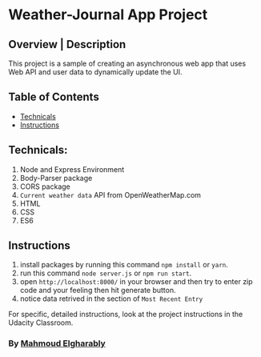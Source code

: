 # Weather-Journal App Project

## Overview | Description

This project is a sample of creating an asynchronous web app that uses Web API and user data to dynamically update the UI.

## Table of Contents

- [Technicals](#technicals)
- [Instructions](#instructions)


## Technicals:

1. Node and Express Environment
2. Body-Parser package
3. CORS package
4. `Current weather data` API from OpenWeatherMap.com
5. HTML
6. CSS
7. ES6

## Instructions

1. install packages by running this command `npm install` or `yarn`.
2. run this command `node server.js` or `npm run start`.
3. open `http://localhost:8000/` in your browser and then try to enter zip code and your feeling then hit generate button.
4. notice data retrived in the section of `Most Recent Entry`

For specific, detailed instructions, look at the project instructions in the Udacity Classroom.

### By [Mahmoud Elgharably](https://twitter.com/Mahmoud62651196)